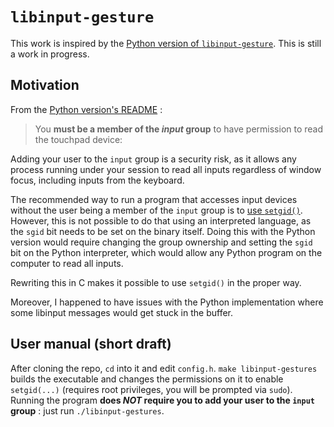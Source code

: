 # `libinput-gesture`

This work is inspired by the [Python version of
`libinput-gesture`](https://github.com/bulletmark/libinput-gestures). This is
still a work in progress.

## Motivation

From the [Python version's
README](https://github.com/bulletmark/libinput-gestures/blob/master/README.md#installation)
: 

> You **must be a member of the _input_ group** to have permission to read the
> touchpad device:

Adding your user to the `input` group is a security risk, as it allows any
process running under your session to read all inputs regardless of window
focus, including inputs from the keyboard.

The recommended way to run a program that accesses input devices without the
user being a member of the `input` group is to [use
`setgid()`](https://linuxhint.com/setuid-setgid-sticky-bit/). However, this is
not possible to do that using an interpreted language, as the `sgid` bit needs
to be set on the binary itself. Doing this with the Python version would
require changing the group ownership and setting the `sgid` bit on the Python interpreter, which would allow any Python program on the computer to read all inputs.

Rewriting this in C makes it possible to use `setgid()` in the proper way.

Moreover, I happened to have issues with the Python implementation where some libinput messages would get stuck in the buffer.

## User manual (short draft)

After cloning the repo, `cd` into it and edit `config.h`. `make libinput-gestures` builds the executable and changes the permissions on it to enable `setgid(...)` (requires root privileges, you will be prompted via `sudo`). Running the program **does _NOT_ require you to add your user to the `input` group** : just run `./libinput-gestures`.
